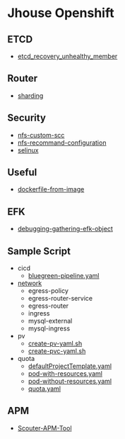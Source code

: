 # Jhouse Openshift

ETCD
----
- [etcd_recovery_unhealthy_member](./etcd/etcd_recovery_unhealthy_member.md)


Router
------
- [sharding](./router/sharding.md)


Security
--------
- [nfs-custom-scc](./security/nfs-custom-scc.md)
- [nfs-recommand-configuration](./security/nfs-recommand-configuration.md)
- [selinux](./security/selinux.md)


Useful
-------
- [dockerfile-from-image](./useful/dockerfile-from-image.md)


EFK
---
- [debugging-gathering-efk-object](./efk/debugging-gathering-efk-object.md)


Sample Script
------------
- cicd
  - [bluegreen-pipeline.yaml](./sample_scripts/cicd/jenkins-build-script/bluegreen-pipeline.yaml)
- [network](./sample_scripts/network)
  - egress-policy
  - egress-router-service
  - egress-router
  - ingress
  - mysql-external
  - mysql-ingress
- pv
  - [create-pv-yaml.sh](./sample_scripts/pv/create-pv-yaml.sh)
  - [create-pvc-yaml.sh](./sample_scripts/pv/create-pvc-yaml.sh)
- quota
  - [defaultProjectTemplate.yaml](./sample_scripts/quota/defaultProjectTemplate.yaml)
  - [pod-with-resources.yaml](./sample_scripts/quota/pod-with-resources.yaml)
  - [pod-without-resources.yaml](./sample_scripts/quota/pod-without-resources.yaml)
  - [quota.yaml](./sample_scripts/quota/quota.yaml)


APM
----
- [Scouter-APM-Tool](https://github.com/Jooho/scouter-docker)
